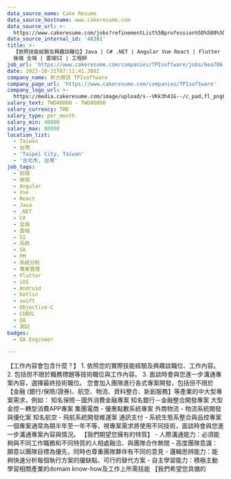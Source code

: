 ```yaml
---
data_source_name: Cake Resume
data_source_hostname: www.cakeresume.com
data_source_url: >-
  https://www.cakeresume.com/jobs?refinementList%5Bprofession%5D%5B0%5D=engineering_qa-engineer&refinementList%5Bsalary_type%5D=per_month&refinementList%5Bsalary_currency%5D=TWD&range%5Bsalary_range%5D%5Bmax%5D=600000
data_source_internal_id: '48381'
title: >-
  【依照技能經驗及興趣談職位】Java | C# .NET | Angular Vue React | Flutter | COBOL | QA | 前端
  後端 全端 | 雲端SI | 工程師
job_url: 'https://www.cakeresume.com/companies/TPIsoftware/jobs/6ea786'
date: 2022-10-31T07:11:41.388Z
company_name: 昕力資訊 TPIsoftware
company_page_url: 'https://www.cakeresume.com/companies/TPIsoftware'
company_logo_url: >-
  https://media.cakeresume.com/image/upload/s--VKk3h41G--/c_pad,fl_png8,h_200,w_200/v1595313567/woodynnr8joqev1barfy.png
salary_text: TWD40000 - TWD80000
salary_currency: TWD
salary_type: per_month
salary_min: 40000
salary_max: 80000
location_list:
  - Taiwan
  - 台灣
  - 'Taipei City, Taiwan'
  - '台北市, 台灣'
job_tags:
  - 前端
  - 後端
  - Angular
  - Vue
  - React
  - Java
  - .NET
  - C#
  - 全端
  - 雲端
  - SI
  - 系統
  - SA
  - PM
  - 系統分析
  - 專案管理
  - Flutter
  - iOS
  - Android
  - Kotlin
  - swift
  - Objective-C
  - COBOL
  - QA
  - 測試
badges:
  - QA Engineer

---
```


【工作內容會包含什麼？】 1. 依照您的實際技能經驗及興趣談職位、工作內容。 2. 包括但不限於職務標題等技術職位與工作內容。 3. 面談時會與您進一步溝通專案內容，選擇最終技術職位。 您會加入團隊進行各式專案開發，包括但不限於【金融 (銀行/保險/證券)、航空、物流、資料整合、新創服務】等產業的中大型專案需求，例如： 知名保險－國外消費金融專案 知名銀行－金融整合開發專案 大型金控－轉型消費APP專案 集團電商 - 優惠點數系統專案 外商物流 - 物流系統開發與優化案 知名航空 - 飛航系統開發維運案 通訊支付 - 系統生態系整合與品控專案 一個專案通常為期半年至一年不等，視專案需求將使用不同技術，面談時會與您進一步溝通專案內容與情況。 【我們期望您擁有的特質】 - 人際溝通能力：必須能夠與不同工作職務和不同特質的人相處融洽、與團隊合作無間 - 高度團隊意識：願意以團隊目標為優先，同時也尊重團隊夥伴有不同的意見 - 邏輯思辨能力：能夠快速分析每個執行方案的優缺點、可行的替代方案 - 自主學習能力：積極主動學習相關產業的domain know-how及工作上所需技能 【我們希望您具備的